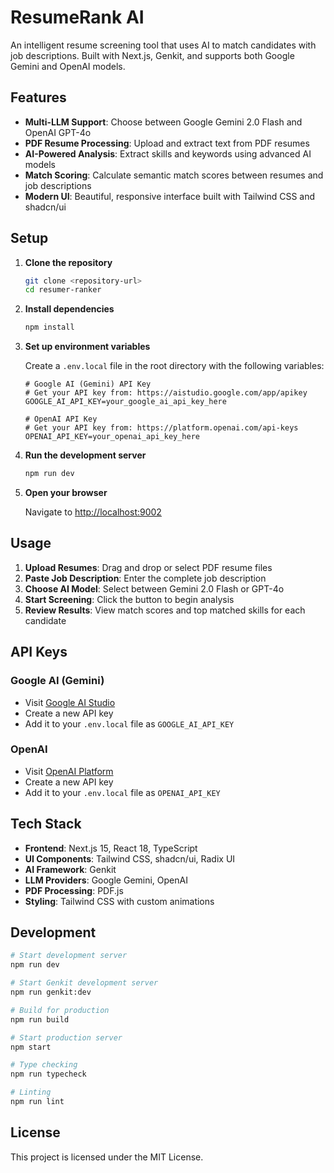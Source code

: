 # ResumeRank AI

An intelligent resume screening tool that uses AI to match candidates with job descriptions. Built with Next.js, Genkit, and supports both Google Gemini and OpenAI models.

## Features

- **Multi-LLM Support**: Choose between Google Gemini 2.0 Flash and OpenAI GPT-4o
- **PDF Resume Processing**: Upload and extract text from PDF resumes
- **AI-Powered Analysis**: Extract skills and keywords using advanced AI models
- **Match Scoring**: Calculate semantic match scores between resumes and job descriptions
- **Modern UI**: Beautiful, responsive interface built with Tailwind CSS and shadcn/ui

## Setup

1. **Clone the repository**
   ```bash
   git clone <repository-url>
   cd resumer-ranker
   ```

2. **Install dependencies**
   ```bash
   npm install
   ```

3. **Set up environment variables**
   
   Create a `.env.local` file in the root directory with the following variables:
   
   ```env
   # Google AI (Gemini) API Key
   # Get your API key from: https://aistudio.google.com/app/apikey
   GOOGLE_AI_API_KEY=your_google_ai_api_key_here
   
   # OpenAI API Key
   # Get your API key from: https://platform.openai.com/api-keys
   OPENAI_API_KEY=your_openai_api_key_here
   ```

4. **Run the development server**
   ```bash
   npm run dev
   ```

5. **Open your browser**
   
   Navigate to [http://localhost:9002](http://localhost:9002)

## Usage

1. **Upload Resumes**: Drag and drop or select PDF resume files
2. **Paste Job Description**: Enter the complete job description
3. **Choose AI Model**: Select between Gemini 2.0 Flash or GPT-4o
4. **Start Screening**: Click the button to begin analysis
5. **Review Results**: View match scores and top matched skills for each candidate

## API Keys

### Google AI (Gemini)
- Visit [Google AI Studio](https://aistudio.google.com/app/apikey)
- Create a new API key
- Add it to your `.env.local` file as `GOOGLE_AI_API_KEY`

### OpenAI
- Visit [OpenAI Platform](https://platform.openai.com/api-keys)
- Create a new API key
- Add it to your `.env.local` file as `OPENAI_API_KEY`

## Tech Stack

- **Frontend**: Next.js 15, React 18, TypeScript
- **UI Components**: Tailwind CSS, shadcn/ui, Radix UI
- **AI Framework**: Genkit
- **LLM Providers**: Google Gemini, OpenAI
- **PDF Processing**: PDF.js
- **Styling**: Tailwind CSS with custom animations

## Development

```bash
# Start development server
npm run dev

# Start Genkit development server
npm run genkit:dev

# Build for production
npm run build

# Start production server
npm start

# Type checking
npm run typecheck

# Linting
npm run lint
```

## License

This project is licensed under the MIT License.
